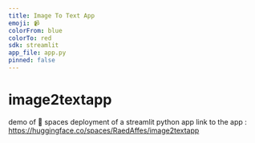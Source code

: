 ```yaml
---
title: Image To Text App
emoji: 📹
colorFrom: blue
colorTo: red
sdk: streamlit
app_file: app.py
pinned: false
---
```


# image2textapp
demo of 🤗 spaces deployment of a streamlit python app
link to the app : https://huggingface.co/spaces/RaedAffes/image2textapp

